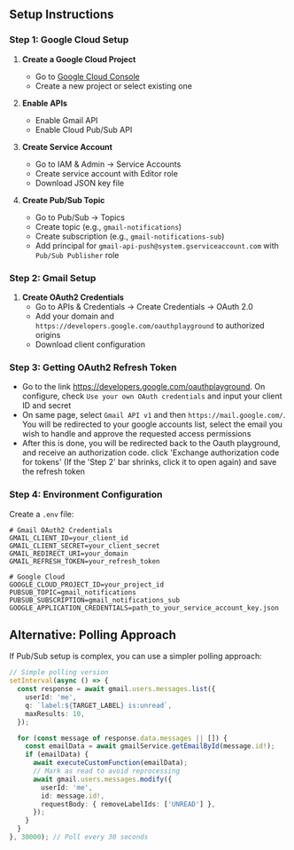 ## Setup Instructions

### Step 1: Google Cloud Setup

1. **Create a Google Cloud Project**
   - Go to [Google Cloud Console](https://console.cloud.google.com/)
   - Create a new project or select existing one

2. **Enable APIs**
   - Enable Gmail API
   - Enable Cloud Pub/Sub API

3. **Create Service Account**
   - Go to IAM & Admin → Service Accounts
   - Create service account with Editor role
   - Download JSON key file

4. **Create Pub/Sub Topic**
   - Go to Pub/Sub → Topics
   - Create topic (e.g., `gmail-notifications`)
   - Create subscription (e.g., `gmail-notifications-sub`)
   - Add principal for `gmail-api-push@system.gserviceaccount.com` with `Pub/Sub Publisher` role

### Step 2: Gmail Setup

1. **Create OAuth2 Credentials**
   - Go to APIs & Credentials → Create Credentials → OAuth 2.0
   - Add your domain and `https://developers.google.com/oauthplayground` to authorized origins
   - Download client configuration

### Step 3: Getting OAuth2 Refresh Token
   - Go to the link https://developers.google.com/oauthplayground. On configure, check `Use your own OAuth credentials` and input your client ID and secret
   - On same page, select `Gmail API v1` and then `https://mail.google.com/`. You will be redirected to your google accounts list, select the email you wish to handle and approve the requested access permissions
   - After this is done, you will be redirected back to the Oauth playground, and receive an authorization code. click 'Exchange authorization code for tokens' (If the 'Step 2' bar shrinks, click it to open again) and save the refresh token


### Step 4: Environment Configuration

Create a `.env` file:

```env
# Gmail OAuth2 Credentials
GMAIL_CLIENT_ID=your_client_id
GMAIL_CLIENT_SECRET=your_client_secret
GMAIL_REDIRECT_URI=your_domain
GMAIL_REFRESH_TOKEN=your_refresh_token

# Google Cloud
GOOGLE_CLOUD_PROJECT_ID=your_project_id
PUBSUB_TOPIC=gmail_notifications
PUBSUB_SUBSCRIPTION=gmail_notifications_sub
GOOGLE_APPLICATION_CREDENTIALS=path_to_your_service_account_key.json
```

## Alternative: Polling Approach

If Pub/Sub setup is complex, you can use a simpler polling approach:

```typescript
// Simple polling version
setInterval(async () => {
  const response = await gmail.users.messages.list({
    userId: 'me',
    q: `label:${TARGET_LABEL} is:unread`,
    maxResults: 10,
  });

  for (const message of response.data.messages || []) {
    const emailData = await gmailService.getEmailById(message.id!);
    if (emailData) {
      await executeCustomFunction(emailData);
      // Mark as read to avoid reprocessing
      await gmail.users.messages.modify({
        userId: 'me',
        id: message.id!,
        requestBody: { removeLabelIds: ['UNREAD'] },
      });
    }
  }
}, 30000); // Poll every 30 seconds
```
